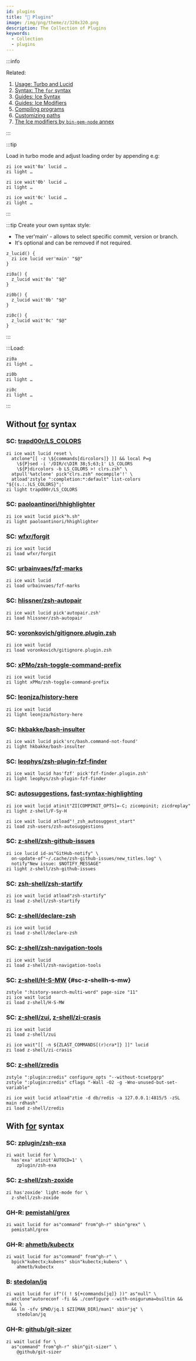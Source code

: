 ```yaml
---
id: plugins
title: "🔺 Plugins"
image: /img/png/theme/z/320x320.png
description: The Collection of Plugins
keywords:
  - Collection
  - plugins
---
```


<!-- @format -->

:::info

Related:

1. [Usage: Turbo and Lucid][3]
2. [Syntax: The `for` syntax][4]
3. [Guides: Ice Syntax][5]
4. [Guides: Ice Modifiers][6]
5. [Compiling programs][7]
6. [Customizing paths][8]
7. [The Ice modifiers by `bin-gem-node` annex][9]

:::

:::tip

Load in turbo mode and adjust loading order by appending e.g:

```shell showLineNumbers
zi ice wait'0a' lucid …
zi light …

zi ice wait'0b' lucid …
zi light …

zi ice wait'0c' lucid …
zi light …
```

:::

:::tip Create your own syntax style:

- The ver'main' - allows to select specific commit, version or branch.
- It's optional and can be removed if not required.

```shell showLineNumbers
z_lucid() {
  zi ice lucid ver'main' "$@"
}

zi0a() {
  z_lucid wait'0a' "$@"
}

zi0b() {
  z_lucid wait'0b' "$@"
}

zi0c() {
  z_lucid wait'0c' "$@"
}
```

:::

:::Load:

```shell showLineNumbers
zi0a
zi light …

zi0b
zi light …

zi0c
zi light …
```

:::

## Without [for][4] syntax

### SC: [trapd00r/LS_COLORS](https://github.com/trapd00r/LS_COLORS)

```shell showLineNumbers
zi ice wait lucid reset \
  atclone"[[ -z \${commands[dircolors]} ]] && local P=g
    \${P}sed -i '/DIR/c\DIR 38;5;63;1' LS_COLORS
    \${P}dircolors -b LS_COLORS >! clrs.zsh" \
  atpull'%atclone' pick"clrs.zsh" nocompile'!' \
  atload'zstyle ":completion:*:default" list-colors "${(s.:.)LS_COLORS}";'
zi light trapd00r/LS_COLORS
```

### SC: [paoloantinori/hhighlighter](https://github.com/paoloantinori/hhighlighter)

```shell showLineNumbers
zi ice wait lucid pick"h.sh"
zi light paoloantinori/hhighlighter
```

### SC: [wfxr/forgit](https://github.com/wfxr/forgit)

```shell showLineNumbers
zi ice wait lucid
zi load wfxr/forgit
```

### SC: [urbainvaes/fzf-marks](https://github.com/urbainvaes/fzf-marks)

```shell showLineNumbers
zi ice wait lucid
zi load urbainvaes/fzf-marks
```

### SC: [hlissner/zsh-autopair](https://github.com/hlissner/zsh-autopair)

```shell showLineNumbers
zi ice wait lucid pick'autopair.zsh'
zi load hlissner/zsh-autopair
```

### SC: [voronkovich/gitignore.plugin.zsh](https://github.com/voronkovich/gitignore.plugin.zsh)

```shell showLineNumbers
zi ice wait lucid
zi load voronkovich/gitignore.plugin.zsh
```

### SC: [xPMo/zsh-toggle-command-prefix](https://github.com/xPMo/zsh-toggle-command-prefix)

```shell showLineNumbers
zi ice wait lucid
zi light xPMo/zsh-toggle-command-prefix
```

### SC: [leonjza/history-here](https://github.com/leonjza/history-here)

```shell showLineNumbers
zi ice wait lucid
zi light leonjza/history-here
```

### SC: [hkbakke/bash-insulter](https://github.com/hkbakke/bash-insulter)

```shell showLineNumbers
zi ice wait lucid pick'src/bash.command-not-found'
zi light hkbakke/bash-insulter
```

### SC: [leophys/zsh-plugin-fzf-finder](https://github.com/leophys/zsh-plugin-fzf-finder)

```shell showLineNumbers
zi ice wait lucid has'fzf' pick'fzf-finder.plugin.zsh'
zi light leophys/zsh-plugin-fzf-finder
```

### SC: [autosuggestions][1], [fast-syntax-highlighting][2]

```shell showLineNumbers
zi ice wait lucid atinit"ZI[COMPINIT_OPTS]=-C; zicompinit; zicdreplay"
zi light z-shell/F-Sy-H

zi ice wait lucid atload"!_zsh_autosuggest_start"
zi load zsh-users/zsh-autosuggestions
```

### SC: [z-shell/zsh-github-issues](https://github.com/z-shell/zsh-github-issues)

```shell showLineNumbers
zi ice lucid id-as"GitHub-notify" \
  on-update-of"~/.cache/zsh-github-issues/new_titles.log" \
  notify"New issue: $NOTIFY_MESSAGE"
zi light z-shell/zsh-github-issues
```

### SC: [zsh-shell/zsh-startify](https://github.com/z-shell/zsh-startify)

```shell showLineNumbers
zi ice wait lucid atload"zsh-startify"
zi load z-shell/zsh-startify
```

### SC: [z-shell/declare-zsh](https://github.com/z-shell/declare-zsh)

```shell showLineNumbers
zi ice wait lucid
zi load z-shell/declare-zsh
```

### SC: [z-shell/zsh-navigation-tools](https://github.com/z-shell/zsh-navigation-tools)

```shell showLineNumbers
zi ice wait lucid
zi load z-shell/zsh-navigation-tools
```

### SC: [z-shell/H-S-MW](https://github.com/z-shell/H-S-MW) {#sc-z-shellh-s-mw}

```shell showLineNumbers
zstyle ":history-search-multi-word" page-size "11"
zi ice wait lucid
zi load z-shell/H-S-MW
```

### SC: [z-shell/zui](https://github.com/z-shell/zui), [z-shell/zi-crasis](https://github.com/z-shell/zi-crasis)

```shell showLineNumbers
zi ice wait lucid
zi load z-shell/zui

zi ice wait"[[ -n ${ZLAST_COMMANDS[(r)cra*]} ]]" lucid
zi load z-shell/zi-crasis
```

### SC: [z-shell/zredis](https://github.com/z-shell/zredis)

```shell showLineNumbers
zstyle ":plugin:zredis" configure_opts "--without-tcsetpgrp"
zstyle ":plugin:zredis" cflags "-Wall -O2 -g -Wno-unused-but-set-variable"

zi ice wait lucid atload"ztie -d db/redis -a 127.0.0.1:4815/5 -zSL main rdhash"
zi load z-shell/zredis
```

## With [for][4] syntax

### SC: [zplugin/zsh-exa](https://github.com/zplugin/zsh-exa)

```shell showLineNumbers
zi wait lucid for \
  has'exa' atinit'AUTOCD=1' \
    zplugin/zsh-exa
```

### SC: [z-shell/zsh-zoxide](https://github.com/z-shell/zsh-zoxide)

```shell showLineNumbers
zi has'zoxide' light-mode for \
  z-shell/zsh-zoxide
```

### GH-R: [pemistahl/grex](https://github.com/pemistahl/grex)

```shell showLineNumbers
zi wait lucid for as"command" from"gh-r" sbin"grex" \
  pemistahl/grex
```

### GH-R: [ahmetb/kubectx](https://github.com/ahmetb/kubectx)

```shell showLineNumbers
zi wait lucid for as"command" from"gh-r" \
  bpick"kubectx;kubens" sbin"kubectx;kubens" \
    ahmetb/kubectx
```

### B: [stedolan/jq](https://github.com/stedolan/jq)

```shell showLineNumbers
zi wait lucid for if"(( ! ${+commands[jq]} ))" as"null" \
  atclone"autoreconf -fi && ./configure --with-oniguruma=builtin && make \
  && ln -sfv $PWD/jq.1 $ZI[MAN_DIR]/man1" sbin"jq" \
    stedolan/jq
```

### GH-R: [github/git-sizer](https://github.com/github/git-sizer)

```shell showLineNumbers
zi wait lucid for \
  as"command" from"gh-r" sbin"git-sizer" \
    @github/git-sizer
```

<!-- end-of-file -->
<!-- links -->

[3]: /docs/getting_started/overview#turbo--lucid
[4]: /docs/guides/syntax/for
[5]: /docs/guides/syntax/ice
[6]: /docs/guides/syntax/ice-modifiers
[7]: /docs/guides/syntax/standard#-compiling-programs
[8]: /docs/guides/customization#-customizing-paths
[9]: /ecosystem/annexes/bin-gem-node#the-ice-modifiers-provided-by-the-annex

<!-- external -->

[1]: https://github.com/zsh-users/zsh-autosuggestions
[2]: https://github.com/z-shell/F-Sy-H
